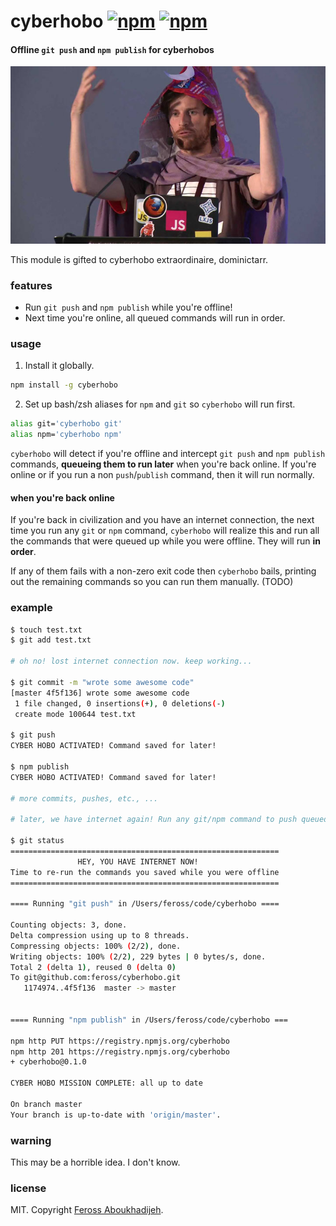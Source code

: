 # cyberhobo [![npm](https://img.shields.io/npm/v/cyberhobo.svg)](https://npmjs.org/package/cyberhobo) [![npm](https://img.shields.io/npm/dm/cyberhobo.svg)](https://npmjs.org/package/cyberhobo)

#### Offline `git push` and `npm publish` for cyberhobos

![all aspiring cyberhobos seek to follow the ways of the dominictarr](https://raw.githubusercontent.com/feross/cyberhobo/master/img.jpg)

This module is gifted to cyberhobo extraordinaire, dominictarr.

### features

- Run `git push` and `npm publish` while you're offline!
- Next time you're online, all queued commands will run in order.

### usage

1. Install it globally.

  ```bash
  npm install -g cyberhobo
  ```

2. Set up bash/zsh aliases for `npm` and `git` so `cyberhobo` will run first.

  ```bash
  alias git='cyberhobo git'
  alias npm='cyberhobo npm'
  ```

  `cyberhobo` will detect if you're offline and intercept `git push` and `npm publish`
  commands, **queueing them to run later** when you're back online. If you're online or
  if you run a non `push`/`publish` command, then it will run normally.

  #### when you're back online

  If you're back in civilization and you have an internet connection, the next time you run
  any `git` or `npm` command, `cyberhobo` will realize this and run all the commands that
  were queued up while you were offline. They will run **in order**.

  If any of them fails with a non-zero exit code then `cyberhobo` bails, printing out the remaining
  commands so you can run them manually. (TODO)

### example

```bash
$ touch test.txt
$ git add test.txt

# oh no! lost internet connection now. keep working...

$ git commit -m "wrote some awesome code"
[master 4f5f136] wrote some awesome code
 1 file changed, 0 insertions(+), 0 deletions(-)
 create mode 100644 test.txt

$ git push
CYBER HOBO ACTIVATED! Command saved for later!

$ npm publish
CYBER HOBO ACTIVATED! Command saved for later!

# more commits, pushes, etc., ...

# later, we have internet again! Run any git/npm command to push queued commands!

$ git status
============================================================
               HEY, YOU HAVE INTERNET NOW!
Time to re-run the commands you saved while you were offline
============================================================

==== Running "git push" in /Users/feross/code/cyberhobo ====

Counting objects: 3, done.
Delta compression using up to 8 threads.
Compressing objects: 100% (2/2), done.
Writing objects: 100% (2/2), 229 bytes | 0 bytes/s, done.
Total 2 (delta 1), reused 0 (delta 0)
To git@github.com:feross/cyberhobo.git
   1174974..4f5f136  master -> master


==== Running "npm publish" in /Users/feross/code/cyberhobo ===

npm http PUT https://registry.npmjs.org/cyberhobo
npm http 201 https://registry.npmjs.org/cyberhobo
+ cyberhobo@0.1.0

CYBER HOBO MISSION COMPLETE: all up to date

On branch master
Your branch is up-to-date with 'origin/master'.
```

### warning

This may be a horrible idea. I don't know.

### license

MIT. Copyright [Feross Aboukhadijeh](https://www.twitter.com/feross).
